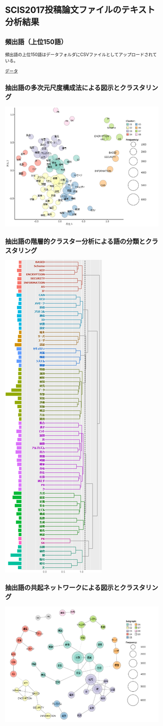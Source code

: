 SCIS2017投稿論文ファイルのテキスト分析結果
====

## 頻出語（上位150語）
頻出語の上位150語はデータフォルダにCSVファイルとしてアップロードされている。

[データ](/data/scis2017_extracted150.csv)

## 抽出語の多次元尺度構成法による図示とクラスタリング
![MDS](/data/scis2017_MDS.png)

## 抽出語の階層的クラスター分析による語の分類とクラスタリング
![HCA](/data/scis2017_HCA.png)

## 抽出語の共起ネットワークによる図示とクラスタリング
![CON](/data/scis2017_CON.png)

